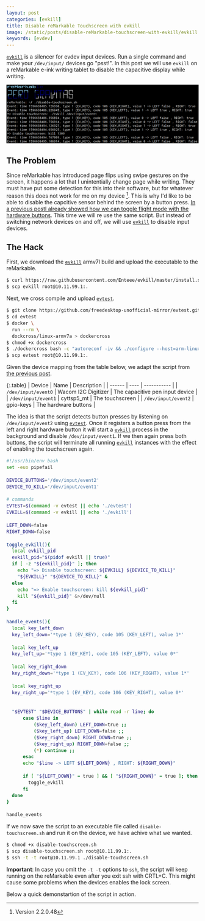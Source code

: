 ```yaml
---
layout: post
categories: [evkill]
title: Disable reMarkable Touchscreen with evkill
image: /static/posts/disable-reMarkable-touchscreen-with-evkill/evkill.png
keywords: [evdev]
---
```


[`evkill`][evkill] is a silencer for evdev input devices. Run a single command and make
your `/dev/input/` devices go "psst!".  In this post we will use `evkill` on a
reMarkable e-ink writing tablet to disable the capacitive display while writing.

![evkill on reMarkable](/static/posts/disable-reMarkable-touchscreen-with-evkill/evkill.png)


## The Problem

Since reMarkable has introduced page flips using swipe gestures on the screen,
it happens a lot that I unintentially change page while writing. They must have
put some detection for this into their software, but for whatever reason
this does not work for me on my device [^1]. This is why I'd like to be able to
disable the capcitive sensor behind the screen by a button press. [In a previous
postI already showed how we can toggle flight mode with the hardware
buttons][reMarkable-hacking].  This time we will re use the same script. But
instead of switching network devices on and off, we will use [`evkill`][evkill]
to disable input devices.

## The Hack

First, we download the [`evkill`][evkill] armv7l build and upload the executable
to the reMarkable.

```sh
$ curl https://raw.githubusercontent.com/Enteee/evkill/master/install.sh | ARCH="armv7l" sh
$ scp evkill root@10.11.99.1:.
```

Next, we cross compile and upload [`evtest`][evtest].

```sh
$ git clone https://github.com/freedesktop-unofficial-mirror/evtest.git
$ cd evtest
$ docker \
  run --rm \
  dockcross/linux-armv7a > dockercross
$ chmod +x dockercross
$ ./dockercross bash -c "autoreconf -iv && ./configure --host=arm-linux-gnueabi && make"
$ scp evtest root@10.11.99.1:.
```

Given the device mapping from the table below, we adapt the script from [the
previous post][reMarkable-hacking].

{:.table}
| Device | Name | Description |
| ------ | ---- | ----------- |
| `/dev/input/event0` | Wacom I2C Digitizer | The capacitive pen input device |
| `/dev/input/event1` | cyttsp5_mt | The touchscreen |
| `/dev/input/event2` | gpio-keys | The hardware buttons |

The idea is that the script detects button presses by listening on
`/dev/input/event2` using [`evtest`][evtest]. Once it registers a button press
from the left and right hardware button it will start a [`evkill`][evkill]
process in the background and disable `/dev/input/event1`. If we then again
press both buttons, the script will terminate all running [`evkill`][evkill]
instances with the effect of enabling the touchscreen again.

```sh
#!/usr/bin/env bash
set -euo pipefail

DEVICE_BUTTONS='/dev/input/event2'
DEVICE_TO_KILL='/dev/input/event1'

# commands
EVTEST=$(command -v evtest || echo './evtest')
EVKILL=$(command -v evkill || echo './evkill')

LEFT_DOWN=false
RIGHT_DOWN=false

toggle_evkill(){
  local evkill_pid
  evkill_pid="$(pidof evkill || true)"
  if [ -z "${evkill_pid}" ]; then
    echo "=> Disable touchscreen: ${EVKILL} ${DEVICE_TO_KILL}"
    "${EVKILL}" "${DEVICE_TO_KILL}" &
  else
    echo "=> Enable touchscreen: kill ${evkill_pid}"
    kill "${evkill_pid}" &>/dev/null
  fi
}

handle_events(){
  local key_left_down
  key_left_down='*type 1 (EV_KEY), code 105 (KEY_LEFT), value 1*'

  local key_left_up
  key_left_up='*type 1 (EV_KEY), code 105 (KEY_LEFT), value 0*'

  local key_right_down
  key_right_down='*type 1 (EV_KEY), code 106 (KEY_RIGHT), value 1*'

  local key_right_up
  key_right_up='*type 1 (EV_KEY), code 106 (KEY_RIGHT), value 0*'


  "$EVTEST" "$DEVICE_BUTTONS" | while read -r line; do
      case $line in
          ($key_left_down) LEFT_DOWN=true ;;
          ($key_left_up) LEFT_DOWN=false ;;
          ($key_right_down) RIGHT_DOWN=true ;;
          ($key_right_up) RIGHT_DOWN=false ;;
          (*) continue ;;
      esac
      echo "$line -> LEFT ${LEFT_DOWN} , RIGHT: ${RIGHT_DOWN}"

      if [ "${LEFT_DOWN}" = true ] && [ "${RIGHT_DOWN}" = true ]; then
        toggle_evkill
      fi
  done
}

handle_events
```

If we now save the script to an executable file called `disable-touchscreen.sh`
and run it on the device, we have achive what we wanted.

```sh
$ chmod +x disable-touchscreen.sh
$ scp disable-touchscreen.sh root@10.11.99.1:.
$ ssh -t -t root@10.11.99.1 ./disable-touchscreen.sh
```

**Important**: In case you omit the `-t -t` options to `ssh`, the script will
keep running on the reMarkable even after you exit ssh with CRTL+C. This might
cause some problems when the devices enables the lock screen.

Below a quick demonstartion of the script in action.

[^1]: Version 2.2.0.48

[evkill]:https://github.com/Enteee/evkill
[evtest]:https://github.com/freedesktop-unofficial-mirror/evtest
[reMarkable-hacking]:/nix/bash/2020/01/08/reMarkable
